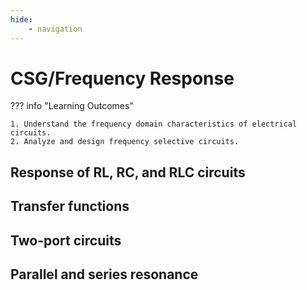 ```yaml
---
hide:
    - navigation
---
```

# CSG/Frequency Response

??? info "Learning Outcomes"

    1. Understand the frequency domain characteristics of electrical circuits. 
    2. Analyze and design frequency selective circuits.

## Response of RL, RC, and RLC circuits

## Transfer functions

## Two-port circuits

## Parallel and series resonance
